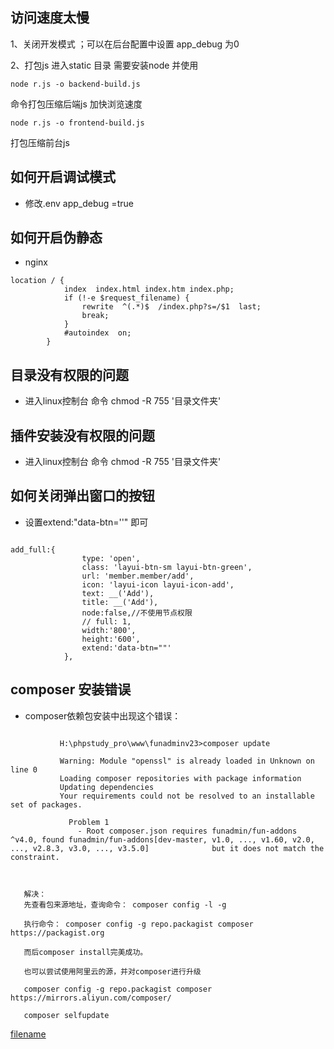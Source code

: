 ## 访问速度太慢

1、关闭开发模式 ；可以在后台配置中设置 app_debug 为0

2、打包js 进入static 目录  需要安装node
并使用
```
node r.js -o backend-build.js
```
命令打包压缩后端js 加快浏览速度
```
node r.js -o frontend-build.js
```
打包压缩前台js 

## 如何开启调试模式
*    修改.env  app_debug =true

## 如何开启伪静态
*    nginx
~~~
location / {
            index  index.html index.htm index.php;
            if (!-e $request_filename) {
                rewrite  ^(.*)$  /index.php?s=/$1  last;
                break;
            }
            #autoindex  on;
        }
~~~
## 目录没有权限的问题
* 进入linux控制台 命令 chmod -R 755 '目录文件夹'

## 插件安装没有权限的问题
* 进入linux控制台 命令 chmod -R 755 '目录文件夹'


## 如何关闭弹出窗口的按钮 
* 设置extend:"data-btn=''" 即可
```

add_full:{
                type: 'open',
                class: 'layui-btn-sm layui-btn-green',
                url: 'member.member/add',
                icon: 'layui-icon layui-icon-add',
                text: __('Add'),
                title: __('Add'),
                node:false,//不使用节点权限
                // full: 1,
                width:'800',
                height:'600',
                extend:'data-btn=""'
            },
```

##  composer 安装错误

 * composer依赖包安装中出现这个错误：
 ```
  
            H:\phpstudy_pro\www\funadminv23>composer update

            Warning: Module "openssl" is already loaded in Unknown on line 0
            Loading composer repositories with package information
            Updating dependencies
            Your requirements could not be resolved to an installable set of packages.

              Problem 1
                - Root composer.json requires funadmin/fun-addons ^v4.0, found funadmin/fun-addons[dev-master, v1.0, ..., v1.60, v2.0, ..., v2.8.3, v3.0, ..., v3.5.0]              but it does not match the constraint.

                        

    解决：
    先查看包来源地址，查询命令： composer config -l -g
    
    执行命令： composer config -g repo.packagist composer https://packagist.org
    
    而后composer install完美成功。
    
    也可以尝试使用阿里云的源，并对composer进行升级
    
    composer config -g repo.packagist composer https://mirrors.aliyun.com/composer/
    
    composer selfupdate
```

[filename](powered.md ':include')
